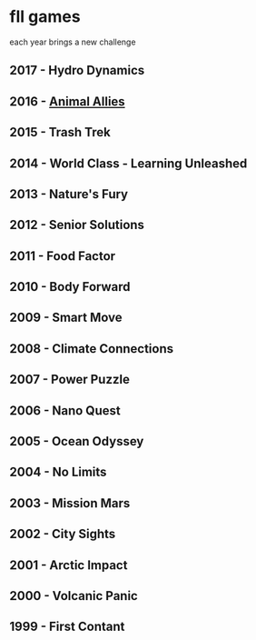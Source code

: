 # fll games

each year brings a new challenge

## 2017 - Hydro Dynamics

## 2016 - [Animal Allies](https://www.firstinspires.org/resource-library/fll/animal-allies-challenge-updates-and-resources)

<div class="youtube-player" data-id="Zj4IpvcHOrU"></div>

## 2015 - Trash Trek

<div class="youtube-player" data-id="akuN95EyXJk"></div>

## 2014 - World Class - Learning Unleashed

<div class="youtube-player" data-id="po9j6vpuW7A"></div>

## 2013 - Nature's Fury

## 2012 - Senior Solutions

## 2011 - Food Factor

## 2010 - Body Forward

## 2009 - Smart Move

## 2008 - Climate Connections

## 2007 - Power Puzzle

## 2006 - Nano Quest

## 2005 - Ocean Odyssey

## 2004 - No Limits

## 2003 - Mission Mars

## 2002 - City Sights

## 2001 - Arctic Impact

## 2000 - Volcanic Panic

## 1999 - First Contant
